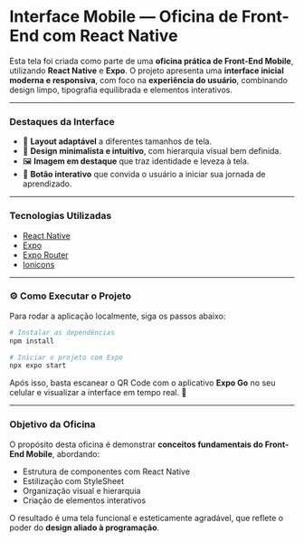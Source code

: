 # Interface Mobile — Oficina de Front-End com React Native

Esta tela foi criada como parte de uma **oficina prática de Front-End Mobile**, utilizando **React Native** e **Expo**.
O projeto apresenta uma **interface inicial moderna e responsiva**, com foco na **experiência do usuário**, combinando design limpo, tipografia equilibrada e elementos interativos.

---

### Destaques da Interface

* 📱 **Layout adaptável** a diferentes tamanhos de tela.
* 🎨 **Design minimalista e intuitivo**, com hierarquia visual bem definida.
* 🖼️ **Imagem em destaque** que traz identidade e leveza à tela.
* 🚀 **Botão interativo** que convida o usuário a iniciar sua jornada de aprendizado.

---

### Tecnologias Utilizadas

* [React Native](https://reactnative.dev/)
* [Expo](https://expo.dev/)
* [Expo Router](https://expo.github.io/router/docs/)
* [Ionicons](https://ionic.io/ionicons)

---

### ⚙️ Como Executar o Projeto

Para rodar a aplicação localmente, siga os passos abaixo:

```bash
# Instalar as dependências
npm install

# Iniciar o projeto com Expo
npx expo start
```

Após isso, basta escanear o QR Code com o aplicativo **Expo Go** no seu celular e visualizar a interface em tempo real. 📱

---

### Objetivo da Oficina

O propósito desta oficina é demonstrar **conceitos fundamentais do Front-End Mobile**, abordando:

* Estrutura de componentes com React Native
* Estilização com StyleSheet
* Organização visual e hierarquia
* Criação de elementos interativos

O resultado é uma tela funcional e esteticamente agradável, que reflete o poder do **design aliado à programação**.
